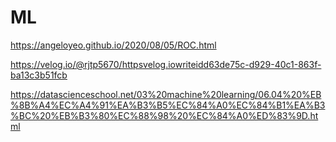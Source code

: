 # ML
https://angeloyeo.github.io/2020/08/05/ROC.html


https://velog.io/@rjtp5670/httpsvelog.iowriteidd63de75c-d929-40c1-863f-ba13c3b51fcb

https://datascienceschool.net/03%20machine%20learning/06.04%20%EB%8B%A4%EC%A4%91%EA%B3%B5%EC%84%A0%EC%84%B1%EA%B3%BC%20%EB%B3%80%EC%88%98%20%EC%84%A0%ED%83%9D.html
